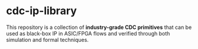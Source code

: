 # cdc-ip-library
This repository is a collection of **industry-grade CDC primitives** that can be used as black-box IP in ASIC/FPGA flows and verified through both simulation and formal techniques.  
